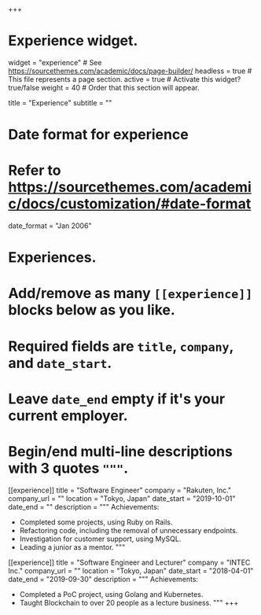 +++
# Experience widget.
widget = "experience"  # See https://sourcethemes.com/academic/docs/page-builder/
headless = true  # This file represents a page section.
active = true  # Activate this widget? true/false
weight = 40  # Order that this section will appear.

title = "Experience"
subtitle = ""

# Date format for experience
#   Refer to https://sourcethemes.com/academic/docs/customization/#date-format
date_format = "Jan 2006"

# Experiences.
#   Add/remove as many `[[experience]]` blocks below as you like.
#   Required fields are `title`, `company`, and `date_start`.
#   Leave `date_end` empty if it's your current employer.
#   Begin/end multi-line descriptions with 3 quotes `"""`.
[[experience]]
  title = "Software Engineer"
  company = "Rakuten, Inc."
  company_url = ""
  location = "Tokyo, Japan"
  date_start = "2019-10-01"
  date_end = ""
  description = """
  Achievements:
  
  * Completed some projects, using Ruby on Rails.
  * Refactoring code, including the removal of unnecessary endpoints.
  * Investigation for customer support, using MySQL.
  * Leading a junior as a mentor.
  """

[[experience]]
  title = "Software Engineer and Lecturer"
  company = "INTEC Inc."
  company_url = ""
  location = "Tokyo, Japan"
  date_start = "2018-04-01"
  date_end = "2019-09-30"
  description = """
  Achievements:

  * Completed a PoC project, using Golang and Kubernetes.
  * Taught Blockchain to over 20 people as a lecture business.
  """
+++

